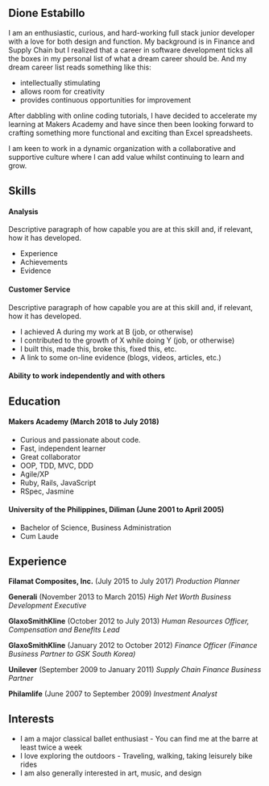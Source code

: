 ## Dione Estabillo

I am an enthusiastic, curious, and hard-working full stack junior developer with a love for both design and function.
My background is in Finance and Supply Chain but I realized that a career in software development ticks all the boxes in my personal list of what a dream career should be. And my dream career list reads something like this:

- intellectually stimulating
- allows room for creativity
- provides continuous opportunities for improvement


After dabbling with online coding tutorials, I have decided to accelerate my learning at Makers Academy and have since then been looking forward to crafting something more functional and exciting than Excel spreadsheets.

I am keen to work in a dynamic organization with a collaborative and supportive culture where I can add value whilst continuing to learn and grow.


## Skills

#### Analysis

Descriptive paragraph of how capable you are at this skill and, if relevant, how it has developed.

- Experience
- Achievements
- Evidence

#### Customer Service

Descriptive paragraph of how capable you are at this skill and, if relevant, how it has developed.

- I achieved A during my work at B (job, or otherwise)
- I contributed to the growth of X while doing Y (job, or otherwise)
- I built this, made this, broke this, fixed this, etc.
- A link to some on-line evidence (blogs, videos, articles, etc.)

#### Ability to work independently and with others


## Education

#### Makers Academy (March 2018 to July 2018)

- Curious and passionate about code.
- Fast, independent learner
- Great collaborator
- OOP, TDD, MVC, DDD
- Agile/XP
- Ruby, Rails, JavaScript
- RSpec, Jasmine

#### University of the Philippines, Diliman (June 2001 to April 2005)

- Bachelor of Science, Business Administration
- Cum Laude

## Experience

**Filamat Composites, Inc.** (July 2015 to July 2017)
*Production Planner*

**Generali** (November 2013 to March 2015)
*High Net Worth Business Development Executive*

**GlaxoSmithKline** (October 2012 to July 2013)
*Human Resources Officer, Compensation and Benefits Lead*

**GlaxoSmithKline** (January 2012 to October 2012)
*Finance Officer (Finance Business Partner to GSK South Korea)*

**Unilever** (September 2009 to January 2011)
*Supply Chain Finance Business Partner*

**Philamlife** (June 2007 to September 2009)
*Investment Analyst*

## Interests
- I am a major classical ballet enthusiast - You can find me at the barre at least twice a week
- I love exploring the outdoors - Traveling, walking, taking leisurely bike rides
- I am also generally interested in art, music, and design
